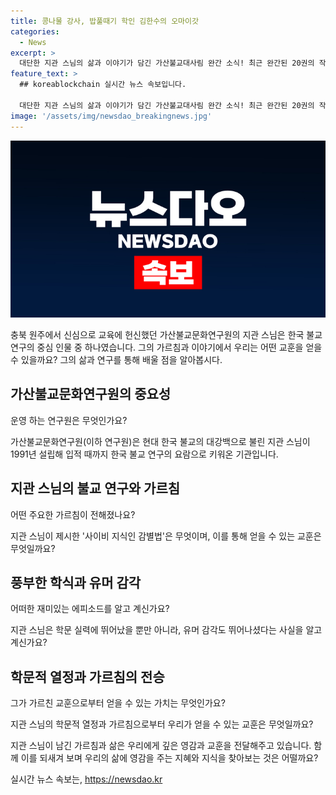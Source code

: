 ```yaml
---
title: 콩나물 강사, 밥풀때기 학인 김한수의 오마이갓
categories:
  - News
excerpt: >
  대단한 지관 스님의 삶과 이야기가 담긴 가산불교대사림 완간 소식! 최근 완간된 20권의 작업 과정과 스님의 열정, 그리고 그의 가르침이 소개됩니다. 지관 스님이 제시한 사이비 지식인 감별법과 실력 있는 강사들의 유머 있는 에피소드도 함께 전합니다. 재미와 감동이 가득한 지관 스님의 이야기가 여기 있습니다.
feature_text: >
  ## koreablockchain 실시간 뉴스 속보입니다.

  대단한 지관 스님의 삶과 이야기가 담긴 가산불교대사림 완간 소식! 최근 완간된 20권의 작업 과정과 스님의 열정, 그리고 그의 가르침이 소개됩니다. 지관 스님이 제시한 사이비 지식인 감별법과 실력 있는 강사들의 유머 있는 에피소드도 함께 전합니다. 재미와 감동이 가득한 지관 스님의 이야기가 여기 있습니다.
image: '/assets/img/newsdao_breakingnews.jpg'
---
```


<p><img src="/assets/img/newsdao_breakingnews.jpg" alt="koreablockchain 속보" /></p>

<p>충북 원주에서 신심으로 교육에 헌신했던 가산불교문화연구원의 지관 스님은 한국 불교 연구의 중심 인물 중 하나였습니다. 그의 가르침과 이야기에서 우리는 어떤 교훈을 얻을 수 있을까요? 그의 삶과 연구를 통해 배울 점을 알아봅시다.</p>

<h2 data-ke-size="size26">가산불교문화연구원의 중요성</h2>

<p>운영 하는 연구원은 무엇인가요?</p>

<p data-ke-size="size16">가산불교문화연구원(이하 연구원)은 현대 한국 불교의 대강백으로 불린 지관 스님이 1991년 설립해 입적 때까지 한국 불교 연구의 요람으로 키워온 기관입니다.</p>

<h2 data-ke-size="size26">지관 스님의 불교 연구와 가르침</h2>

<p>어떤 주요한 가르침이 전해졌나요?</p>

<p data-ke-size="size16">지관 스님이 제시한 '사이비 지식인 감별법'은 무엇이며, 이를 통해 얻을 수 있는 교훈은 무엇일까요?</p>

<h2 data-ke-size="size26">풍부한 학식과 유머 감각</h2>

<p>어떠한 재미있는 에피소드를 알고 계신가요?</p>

<p data-ke-size="size16">지관 스님은 학문 실력에 뛰어났을 뿐만 아니라, 유머 감각도 뛰어나셨다는 사실을 알고 계신가요?</p>

<h2 data-ke-size="size26">학문적 열정과 가르침의 전승</h2>

<p>그가 가르친 교훈으로부터 얻을 수 있는 가치는 무엇인가요?</p>

<p data-ke-size="size16">지관 스님의 학문적 열정과 가르침으로부터 우리가 얻을 수 있는 교훈은 무엇일까요?</p>

<p>지관 스님이 남긴 가르침과 삶은 우리에게 깊은 영감과 교훈을 전달해주고 있습니다. 함께 이를 되새겨 보며 우리의 삶에 영감을 주는 지혜와 지식을 찾아보는 것은 어떨까요?</p>
실시간 뉴스 속보는, <a href="https://newsdao.kr" rel="dofollow">https://newsdao.kr</a>


